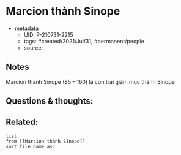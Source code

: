 # Marcion thành Sinope

- metadata
	- UID: P-210731-2215
	- tags: #created/2021/Jul/31, #permanent/people  
	- source: 

## Notes
Marcion thành Sinope (85 – 160) là con trai giám mục thành Sinope

## Questions & thoughts:


## Related:
```dataview
list
from [[Marcion thành Sinope]]
sort file.name asc
```